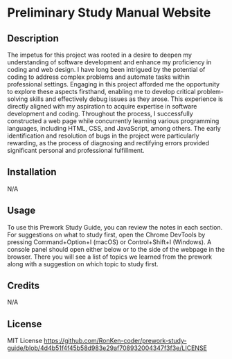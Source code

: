 # Preliminary Study Manual Website

## Description

The impetus for this project was rooted in a desire to deepen my understanding of software development and enhance my proficiency in coding and web design. I have long been intrigued by the potential of coding to address complex problems and automate tasks within professional settings. Engaging in this project afforded me the opportunity to explore these aspects firsthand, enabling me to develop critical problem-solving skills and effectively debug issues as they arose. This experience is directly aligned with my aspiration to acquire expertise in software development and coding. Throughout the process, I successfully constructed a web page while concurrently learning various programming languages, including HTML, CSS, and JavaScript, among others. The early identification and resolution of bugs in the project were particularly rewarding, as the process of diagnosing and rectifying errors provided significant personal and professional fulfillment.  

## Installation

N/A

## Usage

To use this Prework Study Guide, you can review the notes in each section. For suggestions on what to study first, open the Chrome DevTools by pressing Command+Option+I (macOS) or Control+Shift+I (Windows). A console panel should open either below or to the side of the webpage in the browser. There you will see a list of topics we learned from the prework along with a suggestion on which topic to study first.


## Credits

N/A

## License
MIT License https://github.com/RonKen-coder/prework-study-guide/blob/4d4b51f4f45b58d983e29af708932004347f3f3e/LICENSE


